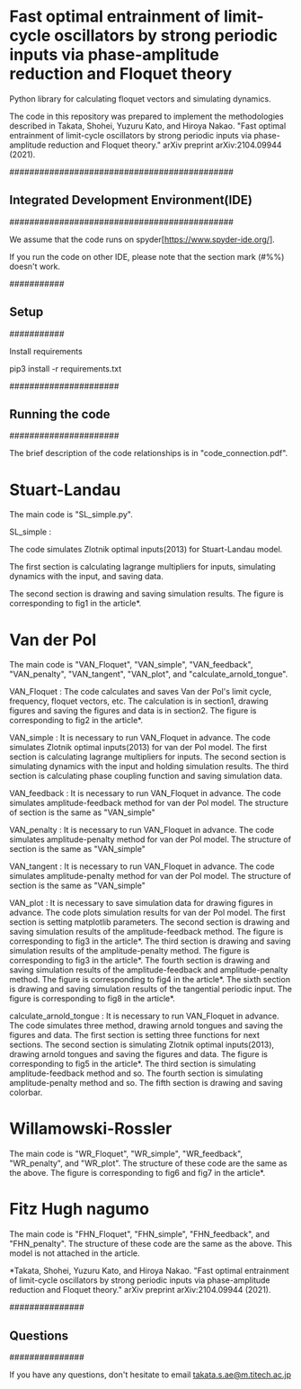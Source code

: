 # Fast optimal entrainment of limit-cycle oscillators by strong periodic inputs via phase-amplitude reduction and Floquet theory

Python library for calculating floquet vectors and simulating dynamics. 

The code in this repository was prepared to implement the methodologies described in 
Takata, Shohei, Yuzuru Kato, and Hiroya Nakao. "Fast optimal entrainment of limit-cycle oscillators by strong periodic inputs via phase-amplitude reduction and Floquet theory." arXiv preprint arXiv:2104.09944 (2021).


#############################################
## Integrated Development Environment(IDE) ##
#############################################

We assume that the code runs on spyder[https://www.spyder-ide.org/].  

If you run the code on other IDE, please note that the section mark (#%%) doesn't work. 


###########
## Setup ##
###########

Install requirements

pip3 install -r requirements.txt


######################
## Running the code ##
######################

The brief description of the code relationships is in "code_connection.pdf". 

# Stuart-Landau

The main code is "SL_simple.py". 

SL_simple :

The code simulates Zlotnik optimal inputs(2013) for Stuart-Landau model. 

The first section is calculating lagrange multipliers for inputs, simulating dynamics with the input, and saving data.

The second section is drawing and saving simulation results. The figure is corresponding to fig1 in the article*.


# Van der Pol

The main code is "VAN_Floquet", "VAN_simple", "VAN_feedback", "VAN_penalty", "VAN_tangent", "VAN_plot", and "calculate_arnold_tongue". 

VAN_Floquet : 
The code calculates and saves Van der Pol's limit cycle, frequency, floquet vectors, etc. 
The calculation is in section1, drawing figures and saving the figures and data is in section2. The figure is corresponding to fig2 in the article*.

VAN_simple : It is necessary to run VAN_Floquet in advance.
The code simulates Zlotnik optimal inputs(2013) for van der Pol model. 
The first section is calculating lagrange multipliers for inputs. 
The second section is simulating dynamics with the input and holding simulation results. 
The third section is calculating phase coupling function and saving simulation data. 

VAN_feedback : It is necessary to run VAN_Floquet in advance.
The code simulates amplitude-feedback method for van der Pol model. 
The structure of section is the same as "VAN_simple"

VAN_penalty : It is necessary to run VAN_Floquet in advance.
The code simulates amplitude-penalty method for van der Pol model. 
The structure of section is the same as "VAN_simple"

VAN_tangent : It is necessary to run VAN_Floquet in advance.
The code simulates amplitude-penalty method for van der Pol model. 
The structure of section is the same as "VAN_simple"

VAN_plot : It is necessary to save simulation data for drawing figures in advance.
The code plots simulation results for van der Pol model. 
The first section is setting matplotlib parameters. 
The second section is drawing and saving simulation results of the amplitude-feedback method. The figure is corresponding to fig3 in the article*.
The third section is drawing and saving simulation results of the amplitude-penalty method. The figure is corresponding to fig3 in the article*.
The fourth section is drawing and saving simulation results of the amplitude-feedback and amplitude-penalty method. The figure is corresponding to fig4 in the article*.
The sixth section is drawing and saving simulation results of the tangential periodic input. The figure is corresponding to fig8 in the article*.

calculate_arnold_tongue : It is necessary to run VAN_Floquet in advance.
The code simulates three method, drawing arnold tongues and saving the figures and data. 
The first section is setting three functions for next sections. 
The second section is simulating Zlotnik optimal inputs(2013), drawing arnold tongues and saving the figures and data. The figure is corresponding to fig5 in the article*.
The third section is simulating amplitude-feedback method and so.
The fourth section is simulating amplitude-penalty method and so.
The fifth section is drawing and saving colorbar.


# Willamowski-Rossler

The main code is "WR_Floquet", "WR_simple", "WR_feedback", "WR_penalty", and "WR_plot". 
The structure of these code are the same as the above.
The figure is corresponding to fig6 and fig7 in the article*.  


# Fitz Hugh nagumo

The main code is "FHN_Floquet", "FHN_simple", "FHN_feedback", and "FHN_penalty". 
The structure of these code are the same as the above.
This model is not attached in the article. 


*Takata, Shohei, Yuzuru Kato, and Hiroya Nakao. "Fast optimal entrainment of limit-cycle oscillators by strong periodic inputs via phase-amplitude reduction and Floquet theory." arXiv preprint arXiv:2104.09944 (2021).


###############
## Questions ##
############### 

If you have any questions, don't hesitate to email takata.s.ae@m.titech.ac.jp
